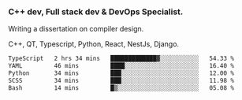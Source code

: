 <h3>C++ dev, Full stack dev & DevOps Specialist.</h3>
<p>Writing a dissertation on compiler design. <p>
<p>C++, QT, Typescript, Python, React, NestJs, Django.</p>

<!--START_SECTION:waka-->

```txt
TypeScript   2 hrs 34 mins   █████████████▓░░░░░░░░░░░   54.33 %
YAML         46 mins         ████░░░░░░░░░░░░░░░░░░░░░   16.40 %
Python       34 mins         ███░░░░░░░░░░░░░░░░░░░░░░   12.00 %
SCSS         34 mins         ███░░░░░░░░░░░░░░░░░░░░░░   11.98 %
Bash         14 mins         █▒░░░░░░░░░░░░░░░░░░░░░░░   05.08 %
```

<!--END_SECTION:waka-->
